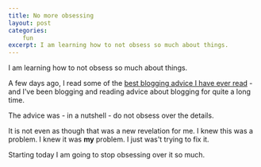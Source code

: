 ```yaml
---
title: No more obsessing
layout: post
categories:
    fun
excerpt: I am learning how to not obsess so much about things.
---
```

I am learning how to not obsess so much about things.

A few days ago, I read some of the [best blogging advice I have ever read][1] - and I've been blogging and reading advice about blogging for quite a long time.

The advice was - in a nutshell - do not obsess over the details. 

It is not even as though that was a new revelation for me. I knew this was a problem. I knew it was **my** problem. I just was't trying to fix it.

Starting today I am going to stop obsessing over it so much. 

[1]: http://5b.bsoi.st
